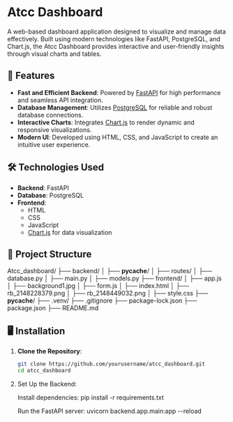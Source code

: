 # Atcc Dashboard

A web-based dashboard application designed to visualize and manage data effectively. Built using modern technologies like FastAPI, PostgreSQL, and Chart.js, the Atcc Dashboard provides interactive and user-friendly insights through visual charts and tables.

## 🚀 Features

- **Fast and Efficient Backend**: Powered by [FastAPI](https://fastapi.tiangolo.com/) for high performance and seamless API integration.
- **Database Management**: Utilizes [PostgreSQL](https://www.postgresql.org/) for reliable and robust database connections.
- **Interactive Charts**: Integrates [Chart.js](https://www.chartjs.org/) to render dynamic and responsive visualizations.
- **Modern UI**: Developed using HTML, CSS, and JavaScript to create an intuitive user experience.

## 🛠️ Technologies Used

- **Backend**: FastAPI
- **Database**: PostgreSQL
- **Frontend**: 
  - HTML
  - CSS
  - JavaScript
  - [Chart.js](https://www.chartjs.org/) for data visualization

## 📂 Project Structure

Atcc_dashboard/
├── backend/
│   ├── __pycache__/
│   ├── routes/
│   ├── database.py
│   ├── main.py
│   ├── models.py
├── frontend/
│   ├── app.js
│   ├── background1.jpg
│   ├── form.js
│   ├── index.html
│   ├── rb_2148228379.png
│   ├── rb_2148449032.png
│   ├── style.css
├── __pycache__/
├── .venv/
├── .gitignore
├── package-lock.json
├── package.json
├── README.md


## 🖥️ Installation

1. **Clone the Repository**:
   ```bash
   git clone https://github.com/yourusername/atcc_dashboard.git
   cd atcc_dashboard

2. Set Up the Backend:

   Install dependencies:
      pip install -r requirements.txt

   Run the FastAPI server:
      uvicorn backend.app.main:app --reload



